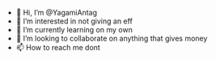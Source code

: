 - 👋 Hi, I’m @YagamiAntag
- 👀 I’m interested in not giving an eff
- 🌱 I’m currently learning on my own
- 💞️ I’m looking to collaborate on anything that gives money
- 📫 How to reach me dont

<!---
YagamiAntag/YagamiAntag is a ✨ special ✨ repository because its `README.md` (this file) appears on your GitHub profile.
You can click the Preview link to take a look at your changes.
--->
